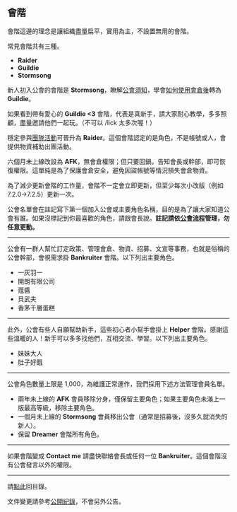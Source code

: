 ## 會階

會階這邊的理念是讓組織盡量扁平，實用為主，不設置無用的會階。

常見會階共有三種。

- **Raider**
- **Guildie**
- **Stormsong**

新人初入公會的會階是 **Stormsong**，瞭解[公會須知](guidelines.html)，學會[如何使用會倉後](bank.html)轉為 **Guildie**。

如果看到帶有愛心的 **Guildie <3** 會階，代表是真新手，請大家耐心教學，多多照顧，盡量邀請他們一起玩。（不可以 /lick 太多次喔！）

穩定參與[團隊活動](raid.html)可晉升為 **Raider**。這個會階認定的是角色，不是帳號或人，會提供物資補助出團活動。

六個月未上線改設為 **AFK**，無會倉權限；但只要回鍋，告知會長或幹部，即可恢復權限。這單純是為了保護會倉安全，避免因盜帳號等情況損失會倉物資。

為了減少更新會階的工作量，會階不一定會立即更新，但至少每次小改版（例如 7.2.0→7.2.5）更新一次。

公會名單會在註記寫下第一個加入公會或主要角色名稱，目的是為了讓大家知道公會有誰。如果沒標記到你最喜歡的角色，請跟會長說。**註記請依[公會流程](recruitment.html)管理，勿任意更動。**

---

公會有一群人幫忙訂定政策、管理會倉、物資、招募、文宣等事務，也就是俗稱的公會幹部，會視需求掛 **Bankruiter** 會階。以下列出主要角色。

- 一灰羽一
- 開朗有限公司
- 蔻醬
- 貝武夫
- 香茅千層蛋糕

---

此外，公會有些人自願幫助新手，這些初心者小幫手會掛上 **Helper** 會階。感謝這些溫暖的人！新手可以多多找他們，互相交流、學習。以下列出主要角色。

- 妹妹大人
- 肚子好餓

---

公會角色數量上限是 1,000，為維護正常運作，我們採用下述方法管理會員名單。

- 兩年未上線的 **AFK** 會員移除分身，僅保留主要角色；如果主要角色未滿上一版最高等級，移除主要角色。
- 一個月未上線的 **Stormsong** 會員移出公會（通常是招募後，沒多久就消失的新人）。
- 保留 **Dreamer** 會階所有角色。

---

如果會階變成 **Contact me** 請盡快聯絡會長或任何一位 **Bankruiter**。這個會階沒有公會發言以外的權限。

--- 

請[點此](index.html)回目錄。

文件變更請參考[公開紀錄](https://github.com/badbadweather/badbadweather.github.io/commits/master/ranks.md)，不會另外公告。
